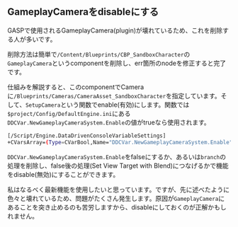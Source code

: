 ## GameplayCameraをdisableにする

GASPで使用されるGameplayCamera(plugin)が壊れているため、これを削除する人が多いです。

削除方法は簡単で`/Content/Blueprints/CBP_SandboxCharacter`の`GameplayCamera`というcomponentを削除し、err箇所のnodeを修正すると完了です。

仕組みを解説すると、このcomponentでCameraに`/Blueprints/Cameras/CameraAsset_SandboxCharacter`を指定しています。そして、`SetupCamera`という関数でenable(有効)にします。関数では`$project/Config/DefaultEngine.ini`にある`DDCVar.NewGameplayCameraSystem.Enable`の値がtrueなら使用されます。

```sh
[/Script/Engine.DataDrivenConsoleVariableSettings]
+CVarsArray=(Type=CVarBool,Name="DDCVar.NewGameplayCameraSystem.Enable",ToolTip="",DefaultValueFloat=0.000000,DefaultValueInt=0,DefaultValueBool=True)
```

`DDCVar.NewGameplayCameraSystem.Enable`をfalseにするか、あるいは`branch`の処理を削除し、false後の処理(Set View Target with Blend)につなげるかで機能をdisable(無効)にすることができます。

私はなるべく最新機能を使用したいと思っています。ですが、先に述べたように色々と壊れているため、問題がたくさん発生します。原因が`GameplayCamera`にあることを突き止めるのも苦労しますから、disableにしておくのが正解かもしれません。


